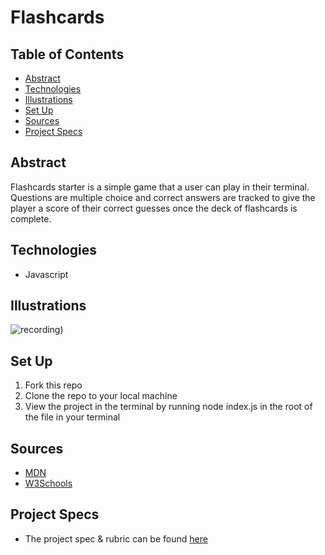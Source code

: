 # Flashcards

## Table of Contents
  - [Abstract](#Abstract)
  - [Technologies](#Technologies)
  - [Illustrations](#Illustrations)
  - [Set Up](#Set-Up)
  - [Sources](#Sources)
  - [Project Specs](#Project-Specs)

## Abstract

Flashcards starter is a simple game that a user can play in their terminal. Questions are multiple choice and correct answers are tracked to give the player a score of their correct guesses once the deck of flashcards is complete.

## Technologies
  - Javascript

## Illustrations
![recording](https://user-images.githubusercontent.com/63213406/125007559-b0cf9680-e01d-11eb-939b-342d537777da.gif))

## Set Up
1. Fork this repo  
2. Clone the repo to your local machine
3. View the project in the terminal by running node index.js in the root of the file in your terminal

## Sources
  - [MDN](http://developer.mozilla.org/en-US/)
  - [W3Schools](https://www.w3schools.com/)

## Project Specs
  - The project spec & rubric can be found [here](https://frontend.turing.edu/projects/flash-cards.html)
